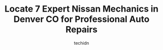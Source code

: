 ---
layout: ampstory
image: https://images.unsplash.com/photo-1610998342124-c4fcba4cf4bf?ixlib=rb-4.0.3&ixid=MnwxMjA3fDB8MHxwaG90by1wYWdlfHx8fGVufDB8fHx8&auto=format&fit=crop&w=640&h=853&q=80
author: techidn
featured: false
description: If youre in need of trustworthy and skilled Nissan Mechanic in Denver CO, USA, youll be pleased to discover the 7 best Nissan Mechanic in town. Their expertise and commitment to customer s
title: Locate 7 Expert Nissan Mechanics in Denver CO for Professional Auto Repairs
cover:
   title: Locate 7 Expert Nissan Mechanics in Denver CO for Professional Auto Repairs
   subtitle: Rickpate
   background: https://images.unsplash.com/photo-1610998342124-c4fcba4cf4bf?ixlib=rb-4.0.3&ixid=MnwxMjA3fDB8MHxwaG90by1wYWdlfHx8fGVufDB8fHx8&auto=format&fit=crop&w=640&h=853&q=80

pages: 
 - layout: thirds
   top: <h1>#1 Nissan Service Center</h1>
   bottom: "<p>I bought a used car from schomp in August. The car was riddled with electrical issues. I hadnt purchased any additional warranty packages for the car. However instead of</p>"
   background: https://www.knot35.com/toplist/wp-content/uploads/2023/06/best-nissan-mechanic-1-in-denver-co-1685832914.jpeg
   backgroundblur: true
 - layout: thirds
   top: <h1>#2 Kearney Garage</h1>
   bottom: "<p>6030 E 23rd Ave, Denver, CO 80207, United States</p>"
   background: https://www.knot35.com/toplist/wp-content/uploads/2023/06/best-nissan-mechanic-2-in-denver-co-1685832914.jpeg
   cta:
      link: https://www.knot35.com/toplist/locate-7-expert-nissan-mechanics-in-denver-co-for-professional-auto-repairs/
      text: Locate 7 Expert Nissan Mechanics in Denver CO for Professional Auto Repairs
 - layout: thirds
   top: <h1>#3 Maple Garage Auto Repair</h1>
   bottom: "<p>134 S Broadway, Denver, CO 80209, United States</p>"
   background: https://www.knot35.com/toplist/wp-content/uploads/2023/06/best-nissan-mechanic-3-in-denver-co-1685832915.jpeg
   cta:
      link: https://www.knot35.com/toplist/locate-7-expert-nissan-mechanics-in-denver-co-for-professional-auto-repairs/
      text: Locate 7 Expert Nissan Mechanics in Denver CO for Professional Auto Repairs
 - layout: thirds
   top: <h1>#4 Downing Street Garage</h1>
   bottom: "<p>401 N Downing St, Denver, CO 80218, United States</p>"
   background: https://images.unsplash.com/photo-1557672172-298e090bd0f1?ixlib=rb-4.0.3&ixid=MnwxMjA3fDB8MHxwaG90by1wYWdlfHx8fGVufDB8fHx8&auto=format&fit=crop&w=640&h=853&q=80
   cta:
      link: https://www.knot35.com/toplist/locate-7-expert-nissan-mechanics-in-denver-co-for-professional-auto-repairs/
      text: Locate 7 Expert Nissan Mechanics in Denver CO for Professional Auto Repairs
 - layout: thirds
   top: <h1>#5 Sams Automotive Repair</h1>
   bottom: "<p>2700 W 44th Ave, Denver, CO 80211, United States</p>"
   background: https://images.unsplash.com/photo-1608501821300-4f99e58bba77?ixlib=rb-4.0.3&ixid=MnwxMjA3fDB8MHxwaG90by1wYWdlfHx8fGVufDB8fHx8&auto=format&fit=crop&w=640&h=853&q=80
   cta:
      link: https://www.knot35.com/toplist/locate-7-expert-nissan-mechanics-in-denver-co-for-professional-auto-repairs/
      text: Locate 7 Expert Nissan Mechanics in Denver CO for Professional Auto Repairs
 - layout: thirds
   top: <h1>#6 AutoImports of Denver</h1>
   bottom: "<p>3685 S Federal Blvd, Denver, CO 80110, United States</p>"
   background: https://images.unsplash.com/photo-1580610447943-1bfbef5efe07?ixlib=rb-4.0.3&ixid=MnwxMjA3fDB8MHxwaG90by1wYWdlfHx8fGVufDB8fHx8&auto=format&fit=crop&w=640&h=853&q=80
   cta:
      link: https://www.knot35.com/toplist/locate-7-expert-nissan-mechanics-in-denver-co-for-professional-auto-repairs/
      text: Locate 7 Expert Nissan Mechanics in Denver CO for Professional Auto Repairs
 - layout: thirds
   top: <h1>#7 Toyexus Auto Repair</h1>
   bottom: "<p>700 S Broadway, Denver, CO 80209, United States</p>"
   background: https://images.unsplash.com/photo-1574169208507-84376144848b?ixlib=rb-4.0.3&ixid=MnwxMjA3fDB8MHxwaG90by1wYWdlfHx8fGVufDB8fHx8&auto=format&fit=crop&w=640&h=853&q=80
   cta:
      link: https://www.knot35.com/toplist/locate-7-expert-nissan-mechanics-in-denver-co-for-professional-auto-repairs/
      text: Locate 7 Expert Nissan Mechanics in Denver CO for Professional Auto Repairs
 - layout: thirds
   middle: Continue reading...
   background: https://images.unsplash.com/photo-1632260260864-caf7fde5ec36?ixlib=rb-4.0.3&ixid=MnwxMjA3fDB8MHxwaG90by1wYWdlfHx8fGVufDB8fHx8&auto=format&fit=crop&w=640&h=853&q=80
   cta:
      link: https://www.knot35.com/toplist/locate-7-expert-nissan-mechanics-in-denver-co-for-professional-auto-repairs/
      text: Locate 7 Expert Nissan Mechanics in Denver CO for Professional Auto Repairs
      
---